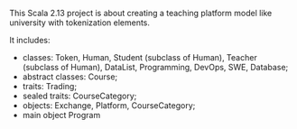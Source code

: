 This Scala 2.13 project is about creating a teaching platform model like university with tokenization elements.

It includes:
- classes: Token, Human, Student (subclass of Human), Teacher (subclass of Human), DataList, Programming, DevOps, SWE, Database;
- abstract classes: Course;
- traits: Trading;
- sealed traits: CourseCategory;
- objects: Exchange, Platform, CourseCategory;
- main object Program
